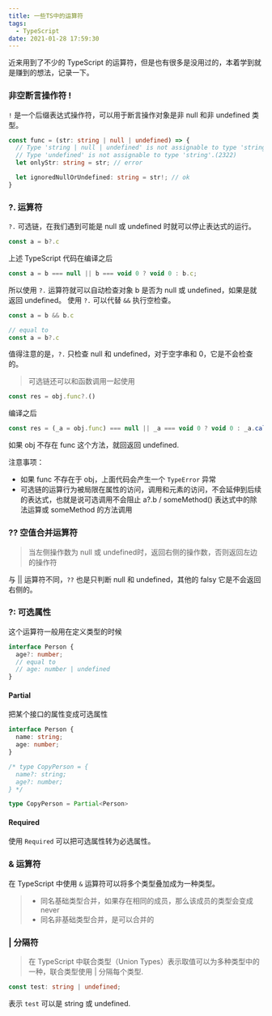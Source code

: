 ```yaml
---
title: 一些TS中的运算符
tags:
  - TypeScript
date: 2021-01-28 17:59:30
---
```



近来用到了不少的 TypeScript 的运算符，但是也有很多是没用过的，本着学到就是赚到的想法，记录一下。

<!-- more -->

### 非空断言操作符 !

`!` 是一个后缀表达式操作符，可以用于断言操作对象是非 null 和非 undefined 类型。

```ts
const func = (str: string | null | undefined) => {
  // Type 'string | null | undefined' is not assignable to type 'string'.
  // Type 'undefined' is not assignable to type 'string'.(2322)
  let onlyStr: string = str; // error

  let ignoredNullOrUndefined: string = str!; // ok
}
```

### ?. 运算符

`?.` 可选链，在我们遇到可能是 null 或 undefined 时就可以停止表达式的运行。

```ts
const a = b?.c
```
上述 TypeScript 代码在编译之后

```js
const a = b === null || b === void 0 ? void 0 : b.c;
```

所以使用 `?.` 运算符就可以自动检查对象 b 是否为 null 或 undefined，如果是就返回 undefined。
使用 `?.` 可以代替 `&&` 执行空检查。

```ts
const a = b && b.c

// equal to
const a = b?.c
```
值得注意的是，`?.` 只检查 null 和 undefined，对于空字串和 0，它是不会检查的。

> 可选链还可以和函数调用一起使用

```ts
const res = obj.func?.()
```
编译之后

```js
const res = (_a = obj.func) === null || _a === void 0 ? void 0 : _a.call(obj);
```

如果 obj 不存在 func 这个方法，就回返回 undefined.

注意事项：
- 如果 func 不存在于 obj，上面代码会产生一个 `TypeError` 异常
- 可选链的运算行为被局限在属性的访问，调用和元素的访问，不会延伸到后续的表达式，也就是说可选调用不会阻止 a?.b / someMethod() 表达式中的除法运算或 someMethod 的方法调用

### ?? 空值合并运算符

> 当左侧操作数为 null 或 undefined时，返回右侧的操作数，否则返回左边的操作符

与 || 运算符不同，`??` 也是只判断 null 和 undefined，其他的 falsy 它是不会返回右侧的。


### ?: 可选属性

这个运算符一般用在定义类型的时候

```ts
interface Person {
  age?: number;
  // equal to
  // age: number | undefined
}
```

#### Partial<T>

把某个接口的属性变成可选属性

```ts
interface Person {
  name: string;
  age: number;
}

/* type CopyPerson = {
  name?: string;
  age?: number;
} */

type CopyPerson = Partial<Person>
```
#### Required<T>

使用 `Required` 可以把可选属性转为必选属性。

### & 运算符

在 TypeScript 中使用 `&` 运算符可以将多个类型叠加成为一种类型。

> - 同名基础类型合并，如果存在相同的成员，那么该成员的类型会变成 never
> - 同名非基础类型合并，是可以合并的


### | 分隔符

> 在 TypeScript 中联合类型（Union Types）表示取值可以为多种类型中的一种，联合类型使用 | 分隔每个类型.

```ts
const test: string | undefined;
```
表示 `test` 可以是 string 或 undefined.
